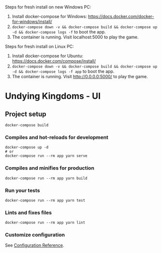 Steps for fresh install on new Windows PC:

1. Install docker-compose for Windows: https://docs.docker.com/docker-for-windows/install/
2. `docker-compose down -v && docker-compose build && docker-compose up -d && docker-compose logs -f` to boot the app.
3. The container is running. Visit localhost:5000 to play the game.

Steps for fresh install on Linux PC:

1. Install docker-compose for Ubuntu: https://docs.docker.com/compose/install/
2. `docker-compose down -v && docker-compose build && docker-compose up -d && docker-compose logs -f app` to boot the app.
3. The container is running. Visit http://0.0.0.0:5000/ to play the game.



# Undying Kingdoms - UI

## Project setup

```
docker-compose build
```

### Compiles and hot-reloads for development

```
docker-compose up -d
# or
docker-compose run --rm app yarn serve
```

### Compiles and minifies for production

```
docker-compose run --rm app yarn build
```

### Run your tests

```
docker-compose run --rm app yarn test
```

### Lints and fixes files

```
docker-compose run --rm app yarn lint
```

### Customize configuration

See [Configuration Reference](https://cli.vuejs.org/config/).

